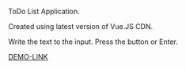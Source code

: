 ToDo List Application.

Created using latest version of Vue.JS CDN.

Write the text to the input. Press the button or Enter. 

[DEMO-LINK](https://billizane.github.io/vue_js_toDo_List_CDN_ver/)

